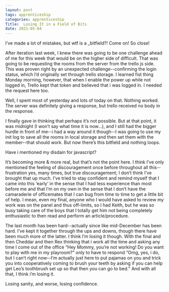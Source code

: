```yaml
---
layout: post 
tags: apprenticeship
categories: apprenticeship
Title:  Losing It in a Field of Bits
date: 2021-05-04
---
```


I’ve made a lot of mistakes, but wtf is a _bitfield?!  Come on!  So close!

After iteration last week, I knew there was going to be one challenge ahead of me for this week that would be on the higher side of difficult.  That was going to be requesting the rooms from the server from the trello js side.  This was proven right by an unexpected challenge--confirming the login status, which I’d originally set through trello storage.  I learned fist thing Monday morning, however, that when I enable the power up while not logged in, Trello kept that token and believed that i was logged in.  I needed the request here too.

Well, I spent most of yesterday and lots of today on that.  Nothing worked.  The server was definitely giving a response, but trello received no body in the response.

I finally gave in thinking that perhaps it’s not possible.  But at that point, it was midnight (I won’t say what time it is now...), and I still had the bigger hurdle in front of me--i had a way around it though--I was going to use my init log to save all the rooms in local storage and then set them with the member--that should work.  But now there’s this bitfield and nothing loops.

Have i mentioned my disdain for javascript?

It’s becoming more & more real, but that’s not the point here. I think I’ve only mentioned the feeling of discouragement once before throughout all this--frustration yes, many times, but true discouragement; I don’t think I’ve brought that up much.  I’ve tried to stay confident and remind myself that I came into this ‘early’ in the sense that I had less experience than most before me and that I’m on my own in the sense that I don’t have the camaraderie of officemates that I can bug from time to time to get a little bit of help.  I mean, even my final, anyone who I would have asked to review my work was on the panel and thus off-limits, so I had Keith, but he was so busy taking care of the boys that I totally get him not being completely enthusiastic to then read and perform an article/procedure.

The last month has been hard--actually since like mid-December has been hard.  I’ve kept it together through the ups and downs, though there have been much more of the latter.  I think I’m losing it though.  With the final and then Cheddar and then Rex thinking that i work all the time and asking any time I come out of the office “Hey Mommy, you’re not working!  Do you want to play with me in my playroom?”  only to have to respond “Omg, yes, i do, but I can’t right now--I’m actually just here to put pajamas on you and trick you into cooperatively coming to brush your teeth by asking if you can help get Leo’s toothbrush set up so that then you can go to bed.”  And with all that, I think i’m losing it.

Losing sanity, and worse, losing confidence.


